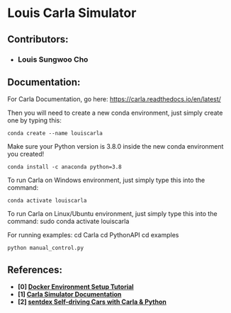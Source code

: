 # Louis Carla Simulator

## Contributors:
- ### Louis Sungwoo Cho

## Documentation:

For Carla Documentation, go here: https://carla.readthedocs.io/en/latest/

Then you will need to create a new conda environment, just simply create one by typing this:
    
    conda create --name louiscarla

Make sure your Python version is 3.8.0 inside the new conda environment you created!

    conda install -c anaconda python=3.8

To run Carla on Windows environment, just simply type this into the command:

    conda activate louiscarla

To run Carla on Linux/Ubuntu environment, just simply type this into the command:
    sudo conda activate louiscarla

For running examples:
    cd Carla
    cd PythonAPI
    cd examples
    
    python manual_control.py
    
## References:
- **[0] [Docker Environment Setup Tutorial](https://www.youtube.com/watch?v=SnSH8Ht3MIc)**
- **[1] [Carla Simulator Documentation](https://carla.readthedocs.io/en/latest/)**
- **[2] [sentdex Self-driving Cars with Carla & Python](https://youtube.com/playlist?list=PLQVvvaa0QuDeI12McNQdnTlWz9XlCa0uo)**

